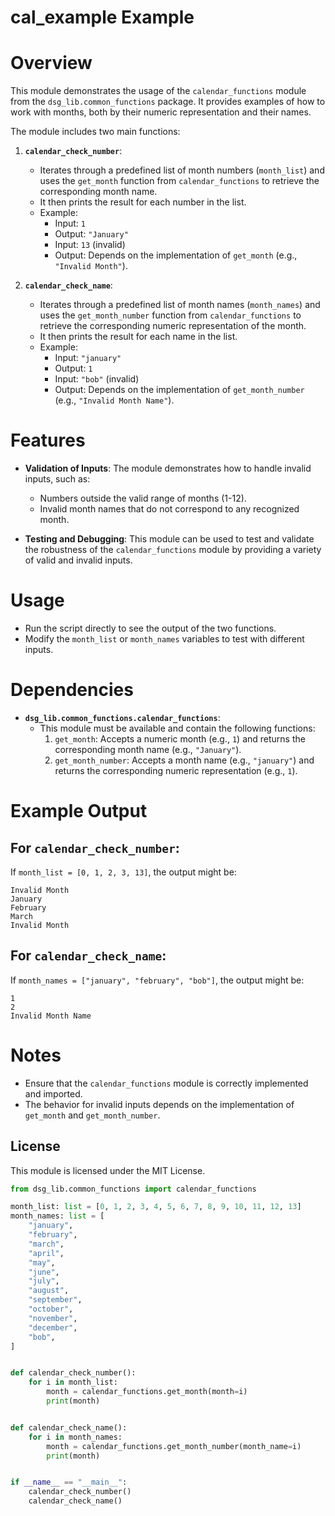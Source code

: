 # cal_example Example

# Overview

This module demonstrates the usage of the `calendar_functions` module from the `dsg_lib.common_functions` package.
It provides examples of how to work with months, both by their numeric representation and their names.

The module includes two main functions:

1. **`calendar_check_number`**:
   - Iterates through a predefined list of month numbers (`month_list`) and uses the `get_month` function from `calendar_functions` to retrieve the corresponding month name.
   - It then prints the result for each number in the list.
   - Example:
     - Input: `1`
     - Output: `"January"`
     - Input: `13` (invalid)
     - Output: Depends on the implementation of `get_month` (e.g., `"Invalid Month"`).

2. **`calendar_check_name`**:
   - Iterates through a predefined list of month names (`month_names`) and uses the `get_month_number` function from `calendar_functions` to retrieve the corresponding numeric representation of the month.
   - It then prints the result for each name in the list.
   - Example:
     - Input: `"january"`
     - Output: `1`
     - Input: `"bob"` (invalid)
     - Output: Depends on the implementation of `get_month_number` (e.g., `"Invalid Month Name"`).

# Features

- **Validation of Inputs**:
  The module demonstrates how to handle invalid inputs, such as:
  - Numbers outside the valid range of months (1-12).
  - Invalid month names that do not correspond to any recognized month.

- **Testing and Debugging**:
  This module can be used to test and validate the robustness of the `calendar_functions` module by providing a variety of valid and invalid inputs.

# Usage

- Run the script directly to see the output of the two functions.
- Modify the `month_list` or `month_names` variables to test with different inputs.

# Dependencies

- **`dsg_lib.common_functions.calendar_functions`**:
  - This module must be available and contain the following functions:
    1. `get_month`: Accepts a numeric month (e.g., `1`) and returns the corresponding month name (e.g., `"January"`).
    2. `get_month_number`: Accepts a month name (e.g., `"january"`) and returns the corresponding numeric representation (e.g., `1`).

# Example Output

## For `calendar_check_number`:
If `month_list = [0, 1, 2, 3, 13]`, the output might be:
```
Invalid Month
January
February
March
Invalid Month
```

## For `calendar_check_name`:
If `month_names = ["january", "february", "bob"]`, the output might be:
```
1
2
Invalid Month Name
```

# Notes

- Ensure that the `calendar_functions` module is correctly implemented and imported.
- The behavior for invalid inputs depends on the implementation of `get_month` and `get_month_number`.

## License
This module is licensed under the MIT License.

```python
from dsg_lib.common_functions import calendar_functions

month_list: list = [0, 1, 2, 3, 4, 5, 6, 7, 8, 9, 10, 11, 12, 13]
month_names: list = [
    "january",
    "february",
    "march",
    "april",
    "may",
    "june",
    "july",
    "august",
    "september",
    "october",
    "november",
    "december",
    "bob",
]


def calendar_check_number():
    for i in month_list:
        month = calendar_functions.get_month(month=i)
        print(month)


def calendar_check_name():
    for i in month_names:
        month = calendar_functions.get_month_number(month_name=i)
        print(month)


if __name__ == "__main__":
    calendar_check_number()
    calendar_check_name()
```
